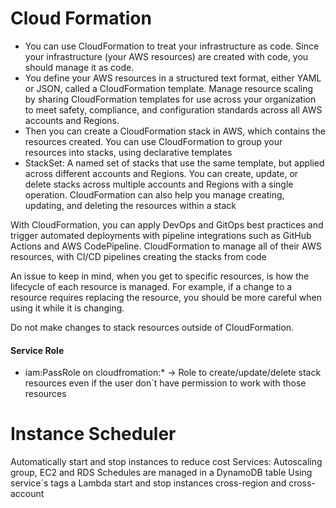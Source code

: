 
# Cloud Formation
- You can use CloudFormation to treat your infrastructure as code. Since your infrastructure (your AWS resources) are created with code, you should manage it as code. 
- You define your AWS resources in a structured text format, either YAML or JSON, called a CloudFormation template. Manage resource scaling by sharing CloudFormation templates for use across your organization to meet safety, compliance, and configuration standards across all AWS accounts and Regions.
- Then you can create a CloudFormation stack in AWS, which contains the resources created. You can use CloudFormation to group your resources into stacks, using declarative templates
- StackSet: A named set of stacks that use the same template, but applied across different accounts and Regions. You can create, update, or delete stacks across multiple accounts and Regions with a single operation.
CloudFormation can also help you manage creating, updating, and deleting the resources within a stack

With CloudFormation, you can apply DevOps and GitOps best practices and trigger automated deployments with pipeline integrations such as GitHub Actions and AWS CodePipeline. CloudFormation to manage all of their AWS resources, with CI/CD pipelines creating the stacks from code

An issue to keep in mind, when you get to specific resources, is how the lifecycle of each resource is managed. For example, if a change to a resource requires replacing the resource, you should be more careful when using it while it is changing. 

Do not make changes to stack resources outside of CloudFormation. 

#### Service Role
- iam:PassRole on cloudfromation:* -> Role to create/update/delete stack resources even if the user don´t have permission to work with those resources

# Instance Scheduler
Automatically start and stop instances to reduce cost
Services: Autoscaling group, EC2 and RDS
Schedules are managed in a DynamoDB table
Using service´s tags a Lambda start and stop instances
cross-region and cross-account